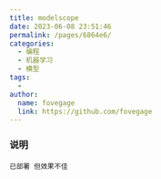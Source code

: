 ```yaml
---
title: modelscope
date: 2023-06-08 23:51:46
permalink: /pages/6864e6/
categories:
  - 编程
  - 机器学习
  - 模型
tags:
  - 
author: 
  name: fovegage
  link: https://github.com/fovegage
---
```

### 说明
```
已部署 但效果不佳
```